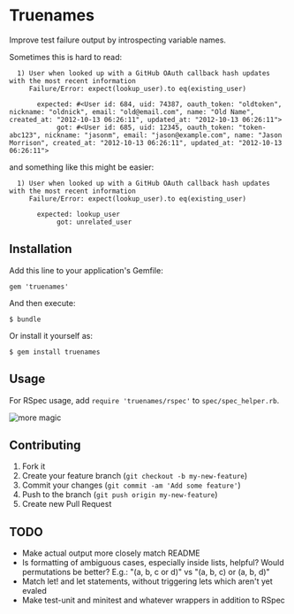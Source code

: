 # Truenames

Improve test failure output by introspecting variable names.

Sometimes this is hard to read:

```
  1) User when looked up with a GitHub OAuth callback hash updates with the most recent information
     Failure/Error: expect(lookup_user).to eq(existing_user)

       expected: #<User id: 684, uid: 74387, oauth_token: "oldtoken", nickname: "oldnick", email: "old@email.com", name: "Old Name", created_at: "2012-10-13 06:26:11", updated_at: "2012-10-13 06:26:11">
            got: #<User id: 685, uid: 12345, oauth_token: "token-abc123", nickname: "jasonm", email: "jason@example.com", name: "Jason Morrison", created_at: "2012-10-13 06:26:11", updated_at: "2012-10-13 06:26:11">
```

and something like this might be easier:

```
  1) User when looked up with a GitHub OAuth callback hash updates with the most recent information
     Failure/Error: expect(lookup_user).to eq(existing_user)

       expected: lookup_user
            got: unrelated_user
```

## Installation

Add this line to your application's Gemfile:

    gem 'truenames'

And then execute:

    $ bundle

Or install it yourself as:

    $ gem install truenames

## Usage

For RSpec usage, add `require 'truenames/rspec'` to `spec/spec_helper.rb`.

![more magic](http://farm6.staticflickr.com/5043/5252815237_6a593edb76.jpg)

## Contributing

1. Fork it
2. Create your feature branch (`git checkout -b my-new-feature`)
3. Commit your changes (`git commit -am 'Add some feature'`)
4. Push to the branch (`git push origin my-new-feature`)
5. Create new Pull Request

## TODO

* Make actual output more closely match README
* Is formatting of ambiguous cases, especially inside lists, helpful?
  Would permutations be better? E.g.:
  "(a, b, c or d)" vs "(a, b, c) or (a, b, d)"
* Match let! and let statements, without triggering lets which aren't yet evaled
* Make test-unit and minitest and whatever wrappers in addition to RSpec
